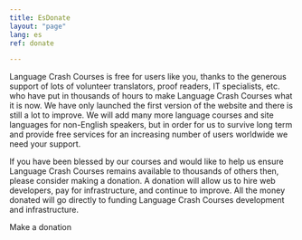 ```yaml
---
title: EsDonate
layout: "page"
lang: es
ref: donate

---
```



<p>Language Crash Courses is free for users like you, thanks to the generous support of lots of volunteer translators, proof readers, 
IT specialists, etc. who have put in thousands of hours to make Language Crash Courses what it is now. We have only launched the 
first version of the website and there is still a lot to improve. We will add many more language courses and site languages for non-English speakers, 
but in order for us to survive long term and provide free services for an increasing number of users worldwide we need your support.</p>

<p>If you have been blessed by our courses and would like to help us ensure Language Crash Courses remains available to thousands of others then, 
please consider making a donation. A donation will allow us to hire web developers, pay for infrastructure, and continue to improve. 
All the money donated will go directly to funding Language Crash Courses development and infrastructure.</p>

<p>Make a donation</p>

